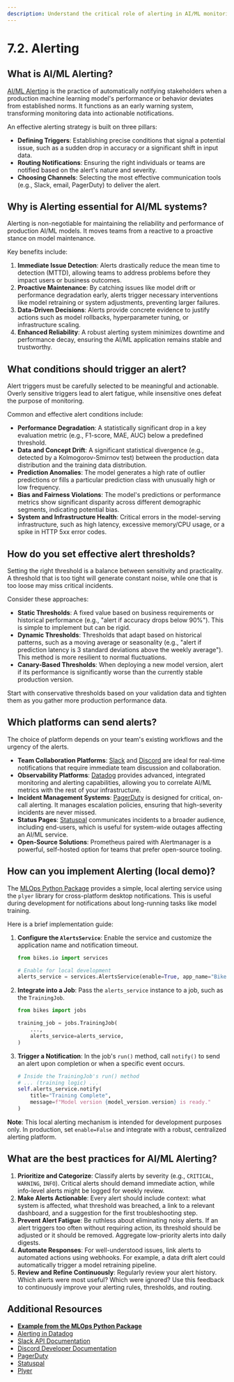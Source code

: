 ```yaml
---
description: Understand the critical role of alerting in AI/ML monitoring, learn how to set up effective alert systems to notify stakeholders of potential issues with models in production.
---
```


# 7.2. Alerting

## What is AI/ML Alerting?

[AI/ML Alerting](https://www.datadoghq.com/solutions/machine-learning/) is the practice of automatically notifying stakeholders when a production machine learning model's performance or behavior deviates from established norms. It functions as an early warning system, transforming monitoring data into actionable notifications.

An effective alerting strategy is built on three pillars:

- **Defining Triggers**: Establishing precise conditions that signal a potential issue, such as a sudden drop in accuracy or a significant shift in input data.
- **Routing Notifications**: Ensuring the right individuals or teams are notified based on the alert's nature and severity.
- **Choosing Channels**: Selecting the most effective communication tools (e.g., Slack, email, PagerDuty) to deliver the alert.

## Why is Alerting essential for AI/ML systems?

Alerting is non-negotiable for maintaining the reliability and performance of production AI/ML models. It moves teams from a reactive to a proactive stance on model maintenance.

Key benefits include:

1.  **Immediate Issue Detection**: Alerts drastically reduce the mean time to detection (MTTD), allowing teams to address problems before they impact users or business outcomes.
2.  **Proactive Maintenance**: By catching issues like model drift or performance degradation early, alerts trigger necessary interventions like model retraining or system adjustments, preventing larger failures.
3.  **Data-Driven Decisions**: Alerts provide concrete evidence to justify actions such as model rollbacks, hyperparameter tuning, or infrastructure scaling.
4.  **Enhanced Reliability**: A robust alerting system minimizes downtime and performance decay, ensuring the AI/ML application remains stable and trustworthy.

## What conditions should trigger an alert?

Alert triggers must be carefully selected to be meaningful and actionable. Overly sensitive triggers lead to alert fatigue, while insensitive ones defeat the purpose of monitoring.

Common and effective alert conditions include:

- **Performance Degradation**: A statistically significant drop in a key evaluation metric (e.g., F1-score, MAE, AUC) below a predefined threshold.
- **Data and Concept Drift**: A significant statistical divergence (e.g., detected by a Kolmogorov-Smirnov test) between the production data distribution and the training data distribution.
- **Prediction Anomalies**: The model generates a high rate of outlier predictions or fills a particular prediction class with unusually high or low frequency.
- **Bias and Fairness Violations**: The model's predictions or performance metrics show significant disparity across different demographic segments, indicating potential bias.
- **System and Infrastructure Health**: Critical errors in the model-serving infrastructure, such as high latency, excessive memory/CPU usage, or a spike in HTTP 5xx error codes.

## How do you set effective alert thresholds?

Setting the right threshold is a balance between sensitivity and practicality. A threshold that is too tight will generate constant noise, while one that is too loose may miss critical incidents.

Consider these approaches:

- **Static Thresholds**: A fixed value based on business requirements or historical performance (e.g., "alert if accuracy drops below 90%"). This is simple to implement but can be rigid.
- **Dynamic Thresholds**: Thresholds that adapt based on historical patterns, such as a moving average or seasonality (e.g., "alert if prediction latency is 3 standard deviations above the weekly average"). This method is more resilient to normal fluctuations.
- **Canary-Based Thresholds**: When deploying a new model version, alert if its performance is significantly worse than the currently stable production version.

Start with conservative thresholds based on your validation data and tighten them as you gather more production performance data.

## Which platforms can send alerts?

The choice of platform depends on your team's existing workflows and the urgency of the alerts.

- **Team Collaboration Platforms**: [Slack](https://slack.com/) and [Discord](https://discord.com/) are ideal for real-time notifications that require immediate team discussion and collaboration.
- **Observability Platforms**: [Datadog](https://www.datadoghq.com/) provides advanced, integrated monitoring and alerting capabilities, allowing you to correlate AI/ML metrics with the rest of your infrastructure.
- **Incident Management Systems**: [PagerDuty](https://www.pagerduty.com/) is designed for critical, on-call alerting. It manages escalation policies, ensuring that high-severity incidents are never missed.
- **Status Pages**: [Statuspal](https://statuspal.io/) communicates incidents to a broader audience, including end-users, which is useful for system-wide outages affecting an AI/ML service.
- **Open-Source Solutions**: Prometheus paired with Alertmanager is a powerful, self-hosted option for teams that prefer open-source tooling.

## How can you implement Alerting (local demo)?

The [MLOps Python Package](https://github.com/fmind/mlops-python-package) provides a simple, local alerting service using the `plyer` library for cross-platform desktop notifications. This is useful during development for notifications about long-running tasks like model training.

Here is a brief implementation guide:

1.  **Configure the `AlertsService`**: Enable the service and customize the application name and notification timeout.

    ```python
    from bikes.io import services

    # Enable for local development
    alerts_service = services.AlertsService(enable=True, app_name="Bikes", timeout=10)
    ```

2.  **Integrate into a Job**: Pass the `alerts_service` instance to a job, such as the `TrainingJob`.

    ```python
    from bikes import jobs

    training_job = jobs.TrainingJob(
        ...,
        alerts_service=alerts_service,
    )
    ```

3.  **Trigger a Notification**: In the job's `run()` method, call `notify()` to send an alert upon completion or when a specific event occurs.

    ```python
    # Inside the TrainingJob's run() method
    # ... (training logic) ...
    self.alerts_service.notify(
        title="Training Complete",
        message=f"Model version {model_version.version} is ready."
    )
    ```

**Note**: This local alerting mechanism is intended for development purposes only. In production, set `enable=False` and integrate with a robust, centralized alerting platform.

## What are the best practices for AI/ML Alerting?

1.  **Prioritize and Categorize**: Classify alerts by severity (e.g., `CRITICAL`, `WARNING`, `INFO`). Critical alerts should demand immediate action, while info-level alerts might be logged for weekly review.
2.  **Make Alerts Actionable**: Every alert should include context: what system is affected, what threshold was breached, a link to a relevant dashboard, and a suggestion for the first troubleshooting step.
3.  **Prevent Alert Fatigue**: Be ruthless about eliminating noisy alerts. If an alert triggers too often without requiring action, its threshold should be adjusted or it should be removed. Aggregate low-priority alerts into daily digests.
4.  **Automate Responses**: For well-understood issues, link alerts to automated actions using webhooks. For example, a data drift alert could automatically trigger a model retraining pipeline.
5.  **Review and Refine Continuously**: Regularly review your alert history. Which alerts were most useful? Which were ignored? Use this feedback to continuously improve your alerting rules, thresholds, and routing.

## Additional Resources

- **[Example from the MLOps Python Package](https://github.com/fmind/mlops-python-package/blob/main/src/bikes/io/services.py)**
- [Alerting in Datadog](https://docs.datadoghq.com/monitors/manage/status/#alerts)
- [Slack API Documentation](https://api.slack.com/)
- [Discord Developer Documentation](https://discord.com/developers/docs/intro)
- [PagerDuty](https://www.pagerduty.com/)
- [Statuspal](https://statuspal.io/)
- [Plyer](https://plyer.readthedocs.io/)
